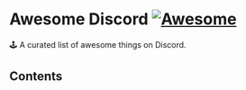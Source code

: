 # Awesome Discord [![Awesome](https://awesome.re/badge.svg)](https://awesome.re)
🕹 A curated list of awesome things on Discord.

## Contents
